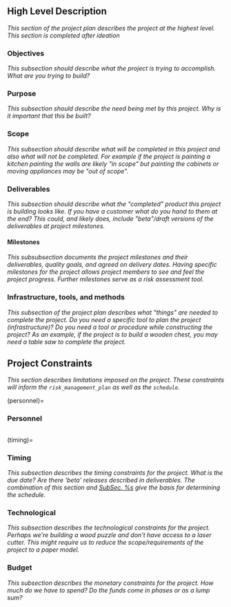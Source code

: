 


## High Level Description

_This section of the project plan describes the project at the highest level.
This section is completed after ideation_


### Objectives

_This subsection should describe what the project is trying to accomplish. What
are you trying to build?_

### Purpose

_This subsection should describe the need being met by this project. Why is it
important that this be built?_

### Scope

_This subsection should describe what will be completed in this project and also
what will not be completed. For example if the project is painting a kitchen
painting the walls are likely "in scope" but painting the cabinets or moving
appliances may be "out of scope"._

### Deliverables

_This subsection should describe what the "completed" product this project is
building looks like. If you have a customer what do you hand to them at the
end? This could, and likely does, include "beta"/draft versions of the
deliverables at project milestones._

#### Milestones 

_This subsubsection documents the project milestones and their deliverables, quality goals, and agreed on delivery dates. Having specific milestones for the project allows project members to see and feel the project progress. Further milestones serve as a risk assessment tool._


### Infrastructure, tools, and methods

_This subsection of the project plan describes what "things" are needed to complete
the project. Do you need a specific tool to plan the project (infrastructure)?
Do you need a tool or procedure while constructing the project? As an example,
if the project is to build a wooden chest, you may need a table saw to complete
the project._

## Project Constraints

_This section describes limitations imposed on the project. These constraints
will inform the ```risk_management_plan``` as well as the ```schedule```._

(personnel)=
### Personnel

```{include} ./personnel_table.md
```

(timing)=
### Timing
_This subsection describes the timing constraints for the project. What is the
due date? Are there 'beta' releases described in deliverables. The combination
of this section and [SubSec. %s](#personnel) give the basis for determining the
schedule._

### Technological
_This subsection describes the technological constraints for the project.
Perhaps we're building a wood puzzle and don't have access to a laser cutter.
This might require us to reduce the scope/requirements of the project to a paper
model._

### Budget
_This subsection describes the monetary constraints for the project. How much do
we have to spend? Do the funds come in phases or as a lump sum?_

